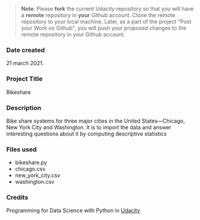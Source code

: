 >**Note**: Please **fork** the current Udacity repository so that you will have a **remote** repository in **your** Github account. Clone the remote repository to your local machine. Later, as a part of the project "Post your Work on Github", you will push your proposed changes to the remote repository in your Github account.

### Date created
21 march 2021.

### Project Title
Bikeshare

### Description
 Bike share systems for three major cities in the United States—Chicago, New York City and Washington. It is to import the data and answer interesting questions about it by computing descriptive statistics

### Files used
* bikeshare.py
* chicago.csv
* new_york_city.csv
* washington.csv

### Credits
 Programming for Data Science with Python
 in [Udacity](https://www.udacity.com/course/programming-for-data-science-nanodegree--nd104)
